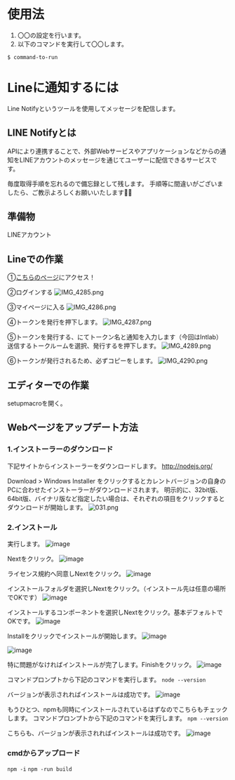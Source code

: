 # 使用法

1. 〇〇の設定を行います。
2. 以下のコマンドを実行して〇〇します。

```bash
$ command-to-run
```
# Lineに通知するには
Line Notifyというツールを使用してメッセージを配信します。

## LINE Notifyとは
APIにより連携することで、外部Webサービスやアプリケーションなどからの通知をLINEアカウントのメッセージを通じてユーザーに配信できるサービスです。

毎度取得手順を忘れるので備忘録として残します。
手順等に間違いがございましたら、ご教示よろしくお願いいたします🙇‍♀️

## 準備物
LINEアカウント

## Lineでの作業
①[こちらのページ](https://notify-bot.line.me/ja/)にアクセス！

②ログインする
![IMG_4285.png](https://qiita-image-store.s3.ap-northeast-1.amazonaws.com/0/453711/5e6237ca-fc38-e300-14d8-4948b401b623.png)

③マイページに入る
![IMG_4286.png](https://qiita-image-store.s3.ap-northeast-1.amazonaws.com/0/453711/79928e12-6732-6958-3864-0ed3e65a980c.png)

④トークンを発行を押下します。
![IMG_4287.png](https://qiita-image-store.s3.ap-northeast-1.amazonaws.com/0/453711/cf0868f1-534f-2009-461d-d7acc080088f.png)

⑤トークンを発行する、にてトークン名と通知を入力します（今回はIntlab）<br>
送信するトークルームを選択、発行するを押下します。
![IMG_4289.png](https://gyazo.com/291266f4cf3f75514a2dcc06190a3191.png)

⑥トークンが発行されるため、必ずコピーをします。
![IMG_4290.png](https://qiita-image-store.s3.ap-northeast-1.amazonaws.com/0/453711/9e291332-d3b2-2efc-1a82-8d08da95b898.png)

## エディターでの作業
setupmacroを開く。


## Webページをアップデート方法
### 1.インストーラーのダウンロード
下記サイトからインストーラーをダウンロードします。
http://nodejs.org/

Download > Windows Installer をクリックするとカレントバージョンの自身のPCに合わせたインストーラーがダウンロードされます。
明示的に、32bit版、64bit版、バイナリ版など指定したい場合は、それぞれの項目をクリックするとダウンロードが開始します。
![031.png](https://qiita-image-store.s3.amazonaws.com/0/81226/f4d3989f-b714-e58e-513f-0e8fbdfbcfe8.png)

### 2.インストール
実行します。
![image](https://qiita-image-store.s3.amazonaws.com/0/81226/d30d1e36-0b62-0aa5-70c7-f98ace44e332.png)

Nextをクリック。
![image](https://qiita-image-store.s3.amazonaws.com/0/81226/8e5b3a94-3614-a839-d9b8-ae18b91d2ad2.png)

ライセンス規約へ同意しNextをクリック。
![image](https://qiita-image-store.s3.amazonaws.com/0/81226/1687a4a7-dd8f-ea82-715b-d2eee263f7d0.png)

インストールフォルダを選択しNextをクリック。（インストール先は任意の場所でOKです）
![image](https://qiita-image-store.s3.amazonaws.com/0/81226/3f926063-c284-b628-062c-76f73eb3064f.png)

インストールするコンポーネントを選択しNextをクリック。基本デフォルトでOKです。
![image](https://qiita-image-store.s3.amazonaws.com/0/81226/3d6bccc4-19f4-8923-3db4-152005748de8.png)

Installをクリックでインストールが開始します。
![image](https://qiita-image-store.s3.amazonaws.com/0/81226/8dea0118-e75a-ded0-7291-a23b8c9d03be.png)

![image](https://qiita-image-store.s3.amazonaws.com/0/81226/79ae1d54-8d39-dd78-1641-340c9a634c2b.png)

特に問題がなければインストールが完了します。Finishをクリック。
![image](https://qiita-image-store.s3.amazonaws.com/0/81226/7dd648cf-972a-caa6-3405-9ebcedc3bf87.png)

コマンドプロンプトから下記のコマンドを実行します。
`node --version`

バージョンが表示されればインストールは成功です。
![image](https://qiita-image-store.s3.amazonaws.com/0/81226/df7603c8-078d-197e-17a8-d84c52c935c9.png)

もうひとつ、npmも同時にインストールされているはずなのでこちらもチェックします。
コマンドプロンプトから下記のコマンドを実行します。
`npm --version`

こちらも、バージョンが表示されればインストールは成功です。
![image](https://qiita-image-store.s3.amazonaws.com/0/81226/84d3dccc-f543-817e-2f9e-230f3100ad44.png)

### cmdからアップロード
`npm -i`
`npm -run build`